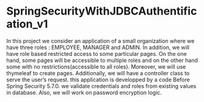 # SpringSecurityWithJDBCAuthentification_v1

In this project we consider an application of a small organization where we have three roles : EMPLOYEE, MANAGER and ADMIN.
In addition, we will have role based restricted access to some particular pages.
On the one hand, some pages will be accessible to multiple roles and on the other hand some with no restrictions(accessible to all roles).
Moreover, we will use thymeleaf to create pages. 
Additionally, we will have a controller class to serve the user’s request. this application is developped by a code Before Spring Security 5.7.0.
we validate credentials and roles from existing values in database.
Also, we will work on password encryption logic.
